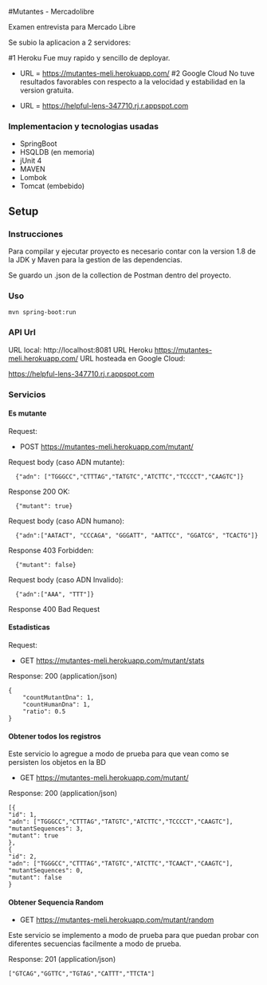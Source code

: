 #Mutantes - Mercadolibre

Examen entrevista para Mercado Libre

Se subio la aplicacion a 2 servidores:

#1 Heroku
 Fue muy rapido y sencillo de deployar.
* URL = https://mutantes-meli.herokuapp.com/
#2 Google Cloud 
No tuve resultados favorables con respecto a la velocidad y estabilidad en la version gratuita.

* URL = https://helpful-lens-347710.rj.r.appspot.com

### Implementacion y tecnologias usadas

- SpringBoot
- HSQLDB (en memoria)
- jUnit 4
- MAVEN
- Lombok
- Tomcat (embebido)


## Setup

### Instrucciones
Para compilar y ejecutar proyecto es necesario contar con la version 1.8 de la JDK y Maven para la gestion de las dependencias.

Se guardo un .json de la collection de Postman dentro del proyecto.

### Uso


```
mvn spring-boot:run
```

### API Url

URL local: http://localhost:8081
URL Heroku https://mutantes-meli.herokuapp.com/
URL hosteada en Google Cloud: 

https://helpful-lens-347710.rj.r.appspot.com

### Servicios
#### Es mutante

Request:
- POST https://mutantes-meli.herokuapp.com/mutant/

Request body (caso ADN mutante):

```
  {"adn": ["TGGGCC","CTTTAG","TATGTC","ATCTTC","TCCCCT","CAAGTC"]}
```

Response 200 OK:

```
  {"mutant": true}
```
Request body (caso ADN humano):

```
  {"adn":["AATACT", "CCCAGA", "GGGATT", "AATTCC", "GGATCG", "TCACTG"]}
```

Response 403 Forbidden:

```
  {"mutant": false}
```

Request body (caso ADN Invalido):

```
  {"adn":["AAA", "TTT"]}
```

Response 400 Bad Request

#### Estadisticas

Request:
- GET https://mutantes-meli.herokuapp.com/mutant/stats

Response: 200 (application/json)

```
{
    "countMutantDna": 1,
    "countHumanDna": 1,
    "ratio": 0.5
}
```
#### Obtener todos los registros
Este servicio lo agregue a modo de prueba para que vean como se persisten los objetos en la BD
- GET https://mutantes-meli.herokuapp.com/mutant/

Response: 200 (application/json)
```
[{
"id": 1,
"adn": ["TGGGCC","CTTTAG","TATGTC","ATCTTC","TCCCCT","CAAGTC"],
"mutantSequences": 3,
"mutant": true
},
{
"id": 2,
"adn": ["TGGGCC","CTTTAG","TATGTC","ATCTTC","TCAACT","CAAGTC"],
"mutantSequences": 0,
"mutant": false
}
```
#### Obtener Sequencia Random
- GET https://mutantes-meli.herokuapp.com/mutant/random

Este servicio se implemento a modo de prueba para que puedan probar con diferentes secuencias facilmente a modo de prueba.

Response: 201 (application/json)
```
["GTCAG","GGTTC","TGTAG","CATTT","TTCTA"]
```
